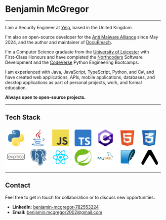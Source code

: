 # Benjamin McGregor

---

I am a Security Engineer at [Yelp](https://www.yelp.co.uk/), based in the United Kingdom.

I'm also an open-source developer for the [Anti Malware Alliance](https://anti-malware-alliance.org/) since May 2024, and the author and maintainer of [DocuBleach](https://pypi.org/project/docubleach/).

I'm a Computer Science graduate from the [University of Leicester](https://le.ac.uk) with First-Class Honours and have completed the [Northcoders](https://northcoders.com) Software Development and the [CodeVerse](https://www.codeverse.co.uk/) Python Engineering Bootcamps.

I am experienced with Java, JavaScript, TypeScript, Python, and C#, and have created web applications, APIs, mobile applications, databases, and desktop applications as part of personal projects, work, and formal education.

**Always open to open-source projects.**

---

## Tech Stack
![My Tech Stack](./assets/my-stack.png)

---

## Contact
Feel free to get in touch for collaboration or to discuss new opportunities:
- **LinkedIn:** [benjamin-mcgregor-782553224](https://linkedin.com/in/benjamin-mcgregor-782553224/)
- **Email:** [benjamin.mcgregor2002@gmail.com](mailto:benjamin.mcgregor2002@gmail.com)
